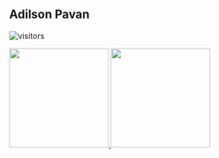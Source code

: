 ## Adilson Pavan

![visitors](https://visitor-badge.laobi.icu/badge?page_id=pavanad)

<div>
  <a href="https://github.com/pavanad">
  <img height="180em" src="https://github-readme-stats.vercel.app/api?username=pavanad&show_icons=true&theme=react&include_all_commits=true&count_private=true"/>
  <img height="180em" src="https://github-readme-stats.vercel.app/api/top-langs/?username=pavanad&layout=compact&langs_count=7&theme=react"/>
</div>
